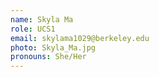 ```yaml
---
name: Skyla Ma
role: UCS1 
email: skylama1029@berkeley.edu
photo: Skyla_Ma.jpg
pronouns: She/Her
---
```

